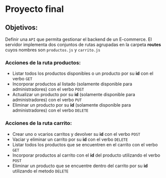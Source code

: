 # Proyecto final 

## Objetivos: 

Definir una `API` que permita gestionar el backend de un E-commerce. El servidor implementa dos conjuntos de rutas agrupadas en la carpeta **routes**
cuyos nombres son `productos.js` y `carrito.js` 

### Acciones de la ruta productos: 

* Listar todos los productos disponibles o un producto por su **id** con el verbo `GET`
* Incorporar productos al listado (solamente disponible para administradores) con el verbo `POST`
* Actualizar un producto por su **id** (solamente disponible para administradores) con el verbo `PUT`
* Eliminar un producto por su **id** (solamente disponible para administradores) con el verbo `DELETE`
  
### Acciones de la ruta carrito: 

* Crear uno o vcarios carritos y devolver su **id** con el verbo `POST`
* Vaciar y eliminar un carrito por su **id** con el verbo `DELETE`
* Listar todos los productos que se encuentren en el carrito con el verbo `GET`
* Incorporar productos al carrito con el **id** del producto utilizando el verbo `POST`
* Eliminar un producto que se encuentre dentro del carrito por su **id** utilizando el metodo `DELETE`